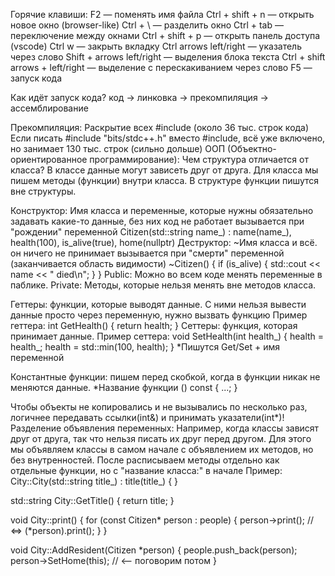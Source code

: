 Горячие клавиши: 
F2 — поменять имя файла 
Ctrl + shift + n — открыть новое окно (browser-like)
Ctrl + \ — разделить окно 
Ctrl + tab — переключение между окнами
Ctrl + shift + p — открыть панель доступа (vscode)
Ctrl w — закрыть вкладку 
Ctrl arrows left/right — указатель через слово 
Shift + arrows left/right — выделения блока текста 
Ctrl + shift arrows + left/right — выделение с перескакиванием через слово 
F5 — запуск кода

Как идёт запуск кода? 
код -> линковка -> прекомпиляция -> ассемблирование

Прекомпиляция:
Раскрытие всех #include (около 36 тыс. строк кода)
Если писать #include "bits/stdc++.h" вместо #include, всё уже включено, но занимает 130 тыс. строк (сильно дольше)
ООП (Объектно-ориентированное программирование): 
Чем структура отличается от класса? 
В классе данные могут зависеть друг от друга. 
Для класса мы пишем методы (функции) внутри класса. 
В структуре функции пишутся вне структуры.

Конструктор:
Имя класса и переменные, которые нужны обязательно задавать какие-то данные, без них код не работает вызывается при "рождении" переменной
Citizen(std::string name_) : 
    name(name_), health(100), 
    is_alive(true), home(nullptr)
Деструктор:
~Имя класса и всё. он ничего не принимает вызывается при "смерти" переменной (заканчивается область видимости)
~Citizen() {
      if (is_alive) {
          std::cout << name << " died\n";
      }
}
Public: Можно во всем коде менять переменные в паблике.
Private: Методы, которые нельзя менять вне методов класса.

Геттеры: функции, которые выводят данные. С ними нельзя вывести данные просто через переменную, нужно вызвать функцию 
Пример геттера:
int GetHealth() {
        return health;
}
Сеттеры: функция, которая принимает данные.
Пример сеттера:
void SetHealth(int health_) {
        health = health_;
        health = std::min(100, health);
}
*Пишутся Get/Set + имя переменной

Константные функции: пишем перед скобкой, когда в функции никак не меняются данные.
*Название функции () const
{
  ...;
}

Чтобы объекты не копировались и не вызывались по несколько раз, логичнее передавать ссылки(int&) и принимать указатели(int*)!
Разделение объявления переменных: 
Например, когда классы зависят друг от друга, так что нельзя писать их друг перед другом. 
Для этого мы объявляем классы в самом начале с объявлением их методов, но без внутренностей.
После расписываем методы отдельно как отдельные функции, но с "название класса:" в начале
Пример:
City::City(std::string title_) : title(title_) {
}

std::string City::GetTitle() {
    return title;
}

void City::print() {
    for (const Citizen* person : people) {
        person->print(); // <=> (*person).print();
    }
}

void City::AddResident(Citizen *person) {
    people.push_back(person);
    person->SetHome(this); // <-- поговорим потом
}
